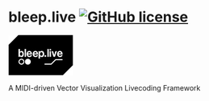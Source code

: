 # bleep.live [![GitHub license](https://img.shields.io/badge/license-GPL-blue.svg)](https://github.com/alek/bleep/blob/master/LICENSE) 

![alt text](https://raw.githubusercontent.com/alek/bleep/master/bleep.jpg)

A MIDI-driven Vector Visualization Livecoding Framework
